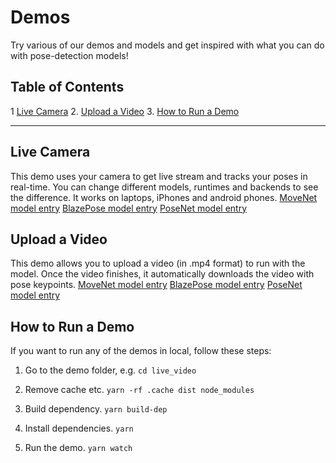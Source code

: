 # Demos

Try various of our demos and models and get inspired with what you can do with
pose-detection models!

## Table of Contents
1  [Live Camera](#live-camera)
2. [Upload a Video](#upload-a-video)
3. [How to Run a Demo](#how-to-run-a-demo)

-------------------------------------------------------------------------------

## Live Camera
This demo uses your camera to get live stream and tracks your poses in real-time.
You can change different models, runtimes and backends to see the difference. It
works on laptops, iPhones and android phones.
[MoveNet model entry](https://storage.googleapis.com/tfjs-models/demos/pose-detection/index.html?model=movenet)
[BlazePose model entry](https://storage.googleapis.com/tfjs-models/demos/pose-detection/index.html?model=blazepose)
[PoseNet model entry](https://storage.googleapis.com/tfjs-models/demos/pose-detection/index.html?model=posenet)

## Upload a Video
This demo allows you to upload a video (in .mp4 format) to run with the model.
Once the video finishes, it automatically downloads the video with pose keypoints.
[MoveNet model entry](https://storage.googleapis.com/tfjs-models/demos/pose-detection-upload-video/index.html?model=movenet)
[BlazePose model entry](https://storage.googleapis.com/tfjs-models/demos/pose-detection-upload-video/index.html?model=blazepose)
[PoseNet model entry](https://storage.googleapis.com/tfjs-models/demos/pose-detection-upload-video/index.html?model=posenet)

## How to Run a Demo
If you want to run any of the demos in local, follow these steps:

1. Go to the demo folder, e.g. `cd live_video`

2. Remove cache etc. `yarn -rf .cache dist node_modules`

3. Build dependency. `yarn build-dep`

4. Install dependencies. `yarn`

5. Run the demo. `yarn watch`
